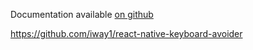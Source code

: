 Documentation available [on github](https://github.com/iway1/react-native-keyboard-avoider)

https://github.com/iway1/react-native-keyboard-avoider